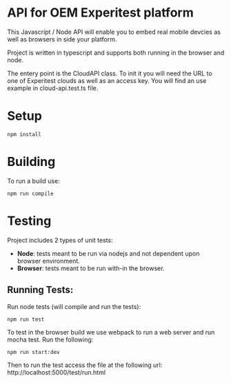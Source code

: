# API for OEM Experitest platform
This Javascript / Node API will enable you to embed real mobile devcies as well as browsers in side your platform.

Project is written in typescript and supports both running in the browser and node.

The entery point is the CloudAPI class. To init it you will need the URL to one of Experitest clouds as well as an access key.
You will find an use example in cloud-api.test.ts file.


# Setup 
`npm install`

# Building
To run a build use:
```
npm run compile
```

# Testing
Project includes 2 types of unit tests:

 * **Node**: tests meant to be run via nodejs and not dependent upon browser environment.
 * **Browser**: tests meant to be run with-in the browser.

## Running Tests:
Run node tests (will compile and run the tests):
```
npm run test
```

To test in the browser build we use webpack to run a web server and run mocha test. Run the following:
```
npm run start:dev
```

Then to run the test access the file at the following url: http://localhost:5000/test/run.html

